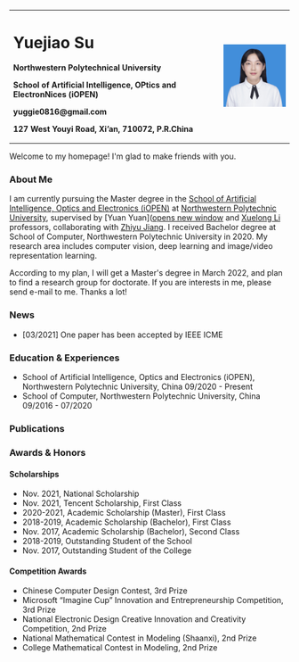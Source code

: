 <table border="0">
  <tr>
    <td width="75%">
      <h1>Yuejiao Su</h1>
      <p><b>Northwestern Polytechnical University</b></p>
     <p><b>School of Artificial Intelligence, OPtics and ElectronNices (iOPEN)</b></p>
      <p><b>yuggie0816@gmail.com</b></p>
      <p><b>127 West Youyi Road, Xi’an, 710072, P.R.China</b></p>
    </td>
    <td width="25%">
      <img src="/syj.jpg" width="100%">     
    </td>
  </tr>
</table>

Welcome to my homepage! I'm glad to make friends with you.

### About Me

I am currently pursuing the Master degree in the [School of Artificial Intelligence, Optics and Electronics (iOPEN)](https://iopen.nwpu.edu.cn/) at [Northwestern Polytechnic University](https://www.nwpu.edu.cn/), supervised by [Yuan Yuan]([opens new window](http://iopen.nwpu.edu.cn/info/1015/1389.html) and [Xuelong Li](https://scholar.google.com/citations?user=ahUibskAAAAJ) professors, collaborating with [Zhiyu Jiang](http://iopen.nwpu.edu.cn/info/1251/1077.html). I received Bachelor degree at School of Computer, Northwestern Polytechnic University in 2020. My research area includes computer vision, deep learning and image/video representation learning.

According to my plan, I will get a Master's degree in March 2022, and plan to find a research group for doctorate. If you are interests in me, please send e-mail to me. Thanks a lot!

### News

 - [03/2021] One paper has been accepted by IEEE ICME

### Education & Experiences

- School of Artificial Intelligence, Optics and Electronics (iOPEN), Northwestern Polytechnic University, China 
09/2020 - Present
- School of Computer, Northwestern Polytechnic University, China
09/2016 - 07/2020

### Publications

### Awards & Honors

#### Scholarships
- Nov. 2021, National Scholarship
- Nov. 2021, Tencent Scholarship, First Class
- 2020-2021, Academic Scholarship (Master), First Class
- 2018-2019, Academic Scholarship (Bachelor), First Class
- Nov. 2017, Academic Scholarship (Bachelor), Second Class
- 2018-2019, Outstanding Student of the School
- Nov. 2017, Outstanding Student of the College
#### Competition Awards
- Chinese Computer Design Contest, 3rd Prize
- Microsoft “Imagine Cup” Innovation and Entrepreneurship Competition, 3rd Prize
- National Electronic Design Creative Innovation and Creativity Competition, 2nd Prize
- National Mathematical Contest in Modeling (Shaanxi), 2nd Prize
- College Mathematical Contest in Modeling, 2nd Prize

